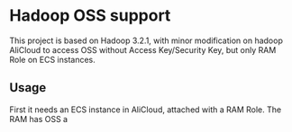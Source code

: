 # Hadoop OSS support

This project is based on Hadoop 3.2.1, with minor modification on hadoop AliCloud to access OSS without Access Key/Security Key, but
only RAM Role on ECS instances.

## Usage

First it needs an ECS instance in AliCloud, attached with a RAM Role. The RAM has OSS a